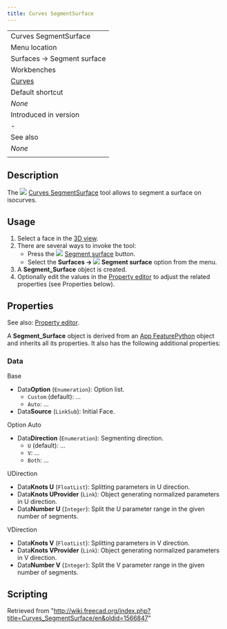 ```yaml
---
title: Curves SegmentSurface
---
```


|                                                |
| ---------------------------------------------- |
| Curves SegmentSurface                          |
| Menu location                                  |
| Surfaces → Segment surface                     |
| Workbenches                                    |
| [Curves](/Curves_Workbench "Curves Workbench") |
| Default shortcut                               |
| _None_                                         |
| Introduced in version                          |
| -                                              |
| See also                                       |
| _None_                                         |
|                                                |

## Description

The ![](/images/Curves_SegmentSurface.svg) [Curves SegmentSurface](/Curves_SegmentSurface "Curves SegmentSurface") tool allows to segment a surface on isocurves.

## Usage

1. Select a face in the [3D view](/3D_view "3D view").
2. There are several ways to invoke the tool:
   - Press the ![](/images/Curves_SegmentSurface.svg) [Segment surface](/Curves_SegmentSurface "Curves SegmentSurface") button.
   - Select the **Surfaces → ![](/images/Curves_SegmentSurface.svg) Segment surface** option from the menu.
3. A **Segment_Surface** object is created.
4. Optionally edit the values in the [Property editor](/Property_editor "Property editor") to adjust the related properties (see Properties below).

## Properties

See also: [Property editor](/Property_editor "Property editor").

A **Segment_Surface** object is derived from an [App FeaturePython](/App_FeaturePython "App FeaturePython") object and inherits all its properties. It also has the following additional properties:

### Data

Base

- Data**Option** (`Enumeration`): Option list.
  - `Custom` (default): ...
  - `Auto`: ...
- Data**Source** (`LinkSub`): Initial Face.

Option Auto

- Data**Direction** (`Enumeration`): Segmenting direction.
  - `U` (default): ...
  - `V`: ...
  - `Both`: ...

UDirection

- Data**Knots U** (`FloatList`): Splitting parameters in U direction.
- Data**Knots UProvider** (`Link`): Object generating normalized parameters in U direction.
- Data**Number U** (`Integer`): Split the U parameter range in the given number of segments.

VDirection

- Data**Knots V** (`FloatList`): Splitting parameters in V direction.
- Data**Knots VProvider** (`Link`): Object generating normalized parameters in V direction.
- Data**Number V** (`Integer`): Split the V parameter range in the given number of segments.

## Scripting

Retrieved from "<http://wiki.freecad.org/index.php?title=Curves_SegmentSurface/en&oldid=1566847>"

